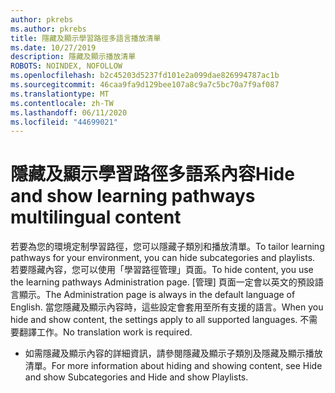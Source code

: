 ```yaml
---
author: pkrebs
ms.author: pkrebs
title: 隱藏及顯示學習路徑多語言播放清單
ms.date: 10/27/2019
description: 隱藏及顯示播放清單
ROBOTS: NOINDEX, NOFOLLOW
ms.openlocfilehash: b2c45203d5237fd101e2a099dae826994787ac1b
ms.sourcegitcommit: 46caa9fa9d129bee107a8c9a7c5bc70a7f9af087
ms.translationtype: MT
ms.contentlocale: zh-TW
ms.lasthandoff: 06/11/2020
ms.locfileid: "44699021"
---
```

# <a name="hide-and-show-learning-pathways-multilingual-content"></a><span data-ttu-id="e419b-103">隱藏及顯示學習路徑多語系內容</span><span class="sxs-lookup"><span data-stu-id="e419b-103">Hide and show learning pathways multilingual content</span></span> 

<span data-ttu-id="e419b-104">若要為您的環境定制學習路徑，您可以隱藏子類別和播放清單。</span><span class="sxs-lookup"><span data-stu-id="e419b-104">To tailor learning pathways for your environment, you can hide subcategories and playlists.</span></span> <span data-ttu-id="e419b-105">若要隱藏內容，您可以使用「學習路徑管理」頁面。</span><span class="sxs-lookup"><span data-stu-id="e419b-105">To hide content, you use the learning pathways Administration page.</span></span> <span data-ttu-id="e419b-106">[管理] 頁面一定會以英文的預設語言顯示。</span><span class="sxs-lookup"><span data-stu-id="e419b-106">The Administration page is always in the default language of English.</span></span> <span data-ttu-id="e419b-107">當您隱藏及顯示內容時，這些設定會套用至所有支援的語言。</span><span class="sxs-lookup"><span data-stu-id="e419b-107">When you hide and show content, the settings apply to all supported languages.</span></span> <span data-ttu-id="e419b-108">不需要翻譯工作。</span><span class="sxs-lookup"><span data-stu-id="e419b-108">No translation work is required.</span></span> 

- <span data-ttu-id="e419b-109">如需隱藏及顯示內容的詳細資訊，請參閱隱藏及顯示子類別及隱藏及顯示播放清單。</span><span class="sxs-lookup"><span data-stu-id="e419b-109">For more information about hiding and showing content, see Hide and show Subcategories and Hide and show Playlists.</span></span> 



